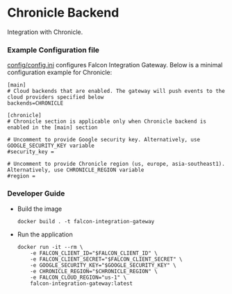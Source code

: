 # Chronicle Backend

Integration with Chronicle.

### Example Configuration file

[config/config.ini](https://github.com/CrowdStrike/falcon-integration-gateway/blob/main/config/config.ini) configures Falcon Integration Gateway. Below is a minimal configuration example for Chronicle:
```
[main]
# Cloud backends that are enabled. The gateway will push events to the cloud providers specified below
backends=CHRONICLE

[chronicle]
# Chronicle section is applicable only when Chronicle backend is enabled in the [main] section

# Uncomment to provide Google security key. Alternatively, use GOOGLE_SECURITY_KEY variable
#security_key =

# Uncomment to provide Chronicle region (us, europe, asia-southeast1). Alternatively, use CHRONICLE_REGION variable
#region =
```

### Developer Guide

 - Build the image
   ```
   docker build . -t falcon-integration-gateway
   ```
 - Run the application
   ```
   docker run -it --rm \
       -e FALCON_CLIENT_ID="$FALCON_CLIENT_ID" \
       -e FALCON_CLIENT_SECRET="$FALCON_CLIENT_SECRET" \
       -e GOOGLE_SECURITY_KEY="$GOOGLE_SECURITY_KEY" \
       -e CHRONICLE_REGION="$CHRONICLE_REGION" \
       -e FALCON_CLOUD_REGION="us-1" \
       falcon-integration-gateway:latest
   ```
